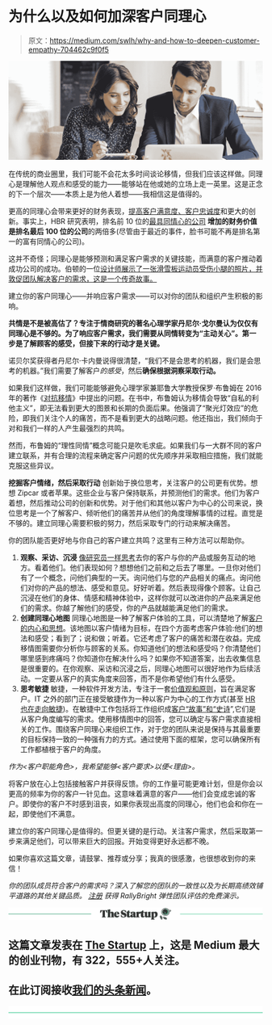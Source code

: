 # 为什么以及如何加深客户同理心

> 原文：<https://medium.com/swlh/why-and-how-to-deepen-customer-empathy-704462c9f0f5>

![](img/3c3657df697309aaa9dbfdb587a43319.png)

在传统的商业圈里，我们可能不会花太多时间谈论移情，但我们应该这样做。同理心是理解他人观点和感受的能力——能够站在他或她的立场上走一英里。这是正念的下一个层次——本质上是为他人着想——我相信这是值得的。

更高的同理心会带来更好的财务表现，[提高客户满意度、客户忠诚度](https://www.db-thueringen.de/servlets/MCRFileNodeServlet/dbt_derivate_00030486/ilm1-2014210187.pdf)和更大的创新。事实上，HBR 研究表明，排名前 10 位的[最具同情心的公司](https://hbr.org/2016/12/the-most-and-least-empathetic-companies-2016) **增加的财务价值是排名最后 100 位的公司**的两倍多(尽管由于最近的事件，脸书可能不再是排名第一的富有同情心的公司)。

这并不奇怪；同理心是能够预测和满足客户需求的关键技能，而满意的客户推动着成功公司的成功。伯顿的一位[设计师展示了一张滑雪板运动员受伤小腿的照片，并敦促团队解决客户的需求，这是一个传奇故事。](https://www.fastcodesign.com/1663453/innovation-always-starts-with-empathy-look-at-zipcar-and-even-apple)

建立你的客户同理心——并响应客户需求——可以对你的团队和组织产生积极的影响。

**共情是不是被高估了？专注于情商研究的著名心理学家丹尼尔·戈尔曼认为仅仅有同理心是不够的。为了响应客户需求，我们需要从同情转变为“主动关心”。第一步是了解顾客的感受，但接下来的行动才是关键。**

诺贝尔奖获得者丹尼尔·卡内曼说得很清楚，“我们不是会思考的机器，我们是会思考的机器。”我们需要了解客户*的感受*，然后**确保根据洞察采取行动。**

如果我们这样做，我们可能能够避免心理学家兼耶鲁大学教授保罗·布鲁姆在 2016 年的著作《[对抗移情](https://www.penguin.co.uk/books/1099329/against-empathy/?_ga=2.164625083.549044741.1521988280-357093559.1521988280)》中提出的问题。在书中，布鲁姆认为移情会导致“自私的利他主义”，即无法看到更大的图景和长期的负面后果。他强调了“聚光灯效应”的危险，即我们关注个人的痛苦，而不是看到更大的战略问题。他还指出，我们倾向于对和我们一样的人产生最强烈的共鸣。

然而，布鲁姆的“理性同情”概念可能只是吹毛求疵。如果我们与一大群不同的客户建立联系，并有合理的流程来确定客户问题的优先顺序并采取相应措施，我们就能克服这些异议。

**挖掘客户情绪，然后采取行动**
创新始于换位思考，关注客户的公司更有优势。想想 Zipcar 或者苹果。这些企业与客户保持联系，并预测他们的需求。他们为客户着想，然后推动公司的创新和优势。对于他们和其他以客户为中心的公司来说，换位思考是一个了解客户、倾听他们的痛苦并从他们的角度理解事情的过程。直觉是不够的。建立同理心需要积极的努力，然后采取专门的行动来解决痛苦。

你的团队能否更好地与你自己的客户建立共鸣？这里有三种方法可以帮助你。

1.  **观察、采访、沉浸**
    [像研究员一样思考](https://www.forbes.com/sites/saraweinreb/2017/09/23/want-to-build-an-irresistible-offering-use-these-three-approaches-to-customer-empathy/#5346058c6ebf)去你的客户与你的产品或服务互动的地方。看着他们。他们表现如何？想想他们之前和之后去了哪里。一旦你对他们有了一个概念，问他们典型的一天。询问他们与您的产品相关的痛点。询问他们对你的产品的想法、感受和意见。好好听着。然后表现得像个顾客。让自己沉浸在他们的身体、情感和精神体验中，这样你就可以改进你的产品来满足他们的需求。你越了解他们的感受，你的产品就越能满足他们的需求。
2.  **创建同理心地图**
    同理心地图是一种了解客户体验的工具，可以清楚地了解[客户的内心和思想](https://customerthink.com/what-is-a-customer-empathy-map/)。该地图以客户情绪为目标，在四个方面考虑客户体验:他们的想法和感受；看到了；说和做；听着。它还考虑了客户的痛苦和潜在收益。完成移情图需要你分析你与顾客的关系。你知道他们的想法和感受吗？你清楚他们哪里感到疼痛吗？你知道你在解决什么吗？如果你不知道答案，出去收集信息是很重要的。在你观察、采访和沉浸之后，同理心地图可以很好地作为后续活动。一定要从客户的真实角度来回答，而不是你希望他们有什么感受。
3.  **思考敏捷**
    敏捷，一种软件开发方法，专注于一套[价值观和原则](https://assets.uits.iu.edu/pdf/Agile-Manifesto.pdf)，旨在满足客户。IT 之外的部门正在接受敏捷作为一种以客户为中心的工作方式(甚至 [HR 也在走向敏捷](https://hbr.org/2017/06/how-hr-can-become-agile-and-why-it-needs-to))。在敏捷中工作包括将工作组织成[客户“故事”和“史诗](https://www.atlassian.com/agile/project-management/epics-stories-themes)”,它们是从客户角度编写的需求。使用移情图中的回答，您可以确定与客户需求直接相关的工作。围绕客户同理心来组织工作，对于您的团队来说是保持与其最重要的目标保持一致的一种强有力的方式。通过使用下面的框架，您可以确保所有工作都植根于客户的角度。

*作为<客户职能角色>，我希望能够<客户要求>以便<理由>。*

将客户放在心上包括接触客户并获得反馈。你的工作量可能更难计划，但是你会以更高的频率为你的客户一针见血。这意味着满意的客户——他们会变成忠诚的客户。即使你的客户不时感到沮丧，如果你表现出高度的同理心，他们也会和你在一起，即使他们不满意。

建立你的客户同理心是值得的。但更关键的是行动。关注客户需求，然后采取第一步来满足他们，可以带来巨大的回报。开始变得更好永远都不晚。

如果你喜欢这篇文章，请鼓掌、推荐或分享；我真的很感激，也很想收到你的来信！

*你的团队成员符合客户的需求吗？深入了解您的团队的一致性以及为长期高绩效铺平道路的其他关键品质。* [*注册*](https://www.rallybright.com/#contact-us) *获得 RallyBright 弹性团队评估的免费演示。*

[![](img/308a8d84fb9b2fab43d66c117fcc4bb4.png)](https://medium.com/swlh)

## 这篇文章发表在 [The Startup](https://medium.com/swlh) 上，这是 Medium 最大的创业刊物，有 322，555+人关注。

## 在此订阅接收[我们的头条新闻](http://growthsupply.com/the-startup-newsletter/)。

[![](img/b0164736ea17a63403e660de5dedf91a.png)](https://medium.com/swlh)